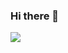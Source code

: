 ### Hi there 👋

<a href="버튼을 눌렀을 때 이동할 링크" target="_blank"><img src="https://img.shields.io/badge/Notion-3DDC84?style=plastic&logo=Notion&logoColor=#EF2D5E"/></a>

<!--
**won4932/won4932** is a ✨ _special_ ✨ repository because its `README.md` (this file) appears on your GitHub profile.

Here are some ideas to get you started:

- 🔭 I’m currently working on ...
- 🌱 I’m currently learning ...
- 👯 I’m looking to collaborate on ...
- 🤔 I’m looking for help with ...
- 💬 Ask me about ...
- 📫 How to reach me: ...
- 😄 Pronouns: ...
- ⚡ Fun fact: ...
-->
